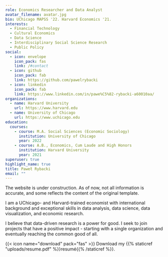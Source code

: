 ```yaml
---
role: Economics Researcher and Data Analyst
avatar_filename: avatar.jpg
bio: UChicago MAPSS '22. Harvard Economics '21.
interests:
  - Financial Technology
  - Cultural Economics
  - Data Science
  - Interdisciplinary Social Science Research
  - Public Policy
social:
  - icon: envelope
    icon_pack: fas
    link: /#contact
  - icon: github
    icon_pack: fab
    link: https://github.com/pawelrybacki
  - icon: linkedin
    icon_pack: fab
    link: https://www.linkedin.com/in/pawe%C5%82-rybacki-a60010aa/
organizations:
  - name: Harvard University
    url: https://www.harvard.edu
  - name: University of Chicago
    url: https://www.uchicago.edu
education:
  courses:
    - course: M.A. Social Sciences (Economic Sociology)
      institution: University of Chicago
      year: 2022
    - course: A.B., Economics, Cum Laude and High Honors
      institution: Harvard University
      year: 2021
superuser: true
highlight_name: true
title: Paweł Rybacki
email: ""
---
```

The website is under construction. As of now, not all information is accurate, and some reflects the content of the original template.

I am a UChicago- and Harvard-trained economist with international background and exceptional skills in data analysis, data science, data visualization, and economic research.

I believe that data-driven research is a power for good. I seek to join projects that have a positive impact - starting with a single organization and eventually reaching the common good of all.

{{< icon name="download" pack="fas" >}} Download my {{% staticref "uploads/resume.pdf" %}}resumé{{% /staticref %}}.

